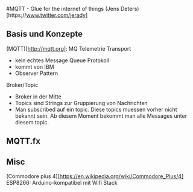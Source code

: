 #MQTT - Glue for the internet of things
(Jens Deters)[https;//www.twitter.com/jerady]

## Basis und Konzepte

(MQTT)[http://mqtt.org]: MQ Telemetrie Transport
- kein echtes Message Queue Protokoll
- kommt von IBM 
- Observer Pattern

Broker/Topic
- Broker in der Mitte
- Topics sind Strings zur Gruppierung von Nachrichten
- Man subscribed auf ein topic. Diese topics muessen vorher nicht bekannt sein. Ab diesem Moment bekommt man alle Messages unter diesem topic.

## MQTT.fx


## Misc
(Commodore plus 4)[https://en.wikipedia.org/wiki/Commodore_Plus/4]
ESP8266: Arduino-kompatibel mit Wifi Stack
